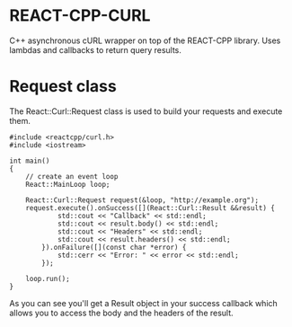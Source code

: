 REACT-CPP-CURL
==============

C++ asynchronous cURL wrapper on top of the REACT-CPP library. Uses lambdas and callbacks to return query results.

Request class
=============

The React::Curl::Request class is used to build your requests and execute them.

```
#include <reactcpp/curl.h>
#include <iostream>

int main()
{
    // create an event loop
    React::MainLoop loop;

    React::Curl::Request request(&loop, "http://example.org");
    request.execute().onSuccess([](React::Curl::Result &&result) {
            std::cout << "Callback" << std::endl;
            std::cout << result.body() << std::endl;
            std::cout << "Headers" << std::endl;
            std::cout << result.headers() << std::endl;
        }).onFailure([](const char *error) {
            std::cerr << "Error: " << error << std::endl;
        });

    loop.run();
}
```

As you can see you'll get a Result object in your success callback which allows you to access the body and the headers of the result.
